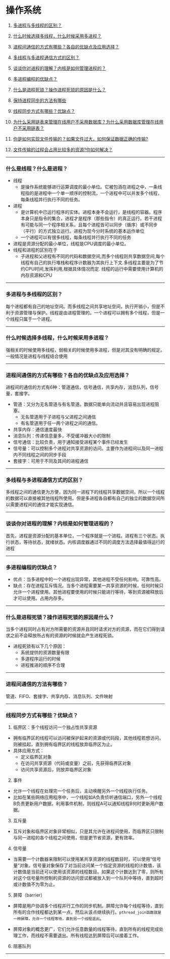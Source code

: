 # 操作系统

1. [多进程与多线程的区别？](https://github.com/Artist-V/MySkillTree/tree/master/%E6%93%8D%E4%BD%9C%E7%B3%BB%E7%BB%9F#%E5%A4%9A%E8%BF%9B%E7%A8%8B%E4%B8%8E%E5%A4%9A%E7%BA%BF%E7%A8%8B%E7%9A%84%E5%8C%BA%E5%88%AB)
2. [什么时候选择多线程，什么时候采用多进程？](https://github.com/Artist-V/MySkillTree/tree/master/%E6%93%8D%E4%BD%9C%E7%B3%BB%E7%BB%9F#%E4%BB%80%E4%B9%88%E6%97%B6%E5%80%99%E9%80%89%E6%8B%A9%E5%A4%9A%E7%BA%BF%E7%A8%8B%E4%BB%80%E4%B9%88%E6%97%B6%E5%80%99%E9%87%87%E7%94%A8%E5%A4%9A%E8%BF%9B%E7%A8%8B)
3. [进程间通信的方式有哪些？各自的优缺点及应用选择？](https://github.com/Artist-V/MySkillTree/tree/master/%E6%93%8D%E4%BD%9C%E7%B3%BB%E7%BB%9F#%E8%BF%9B%E7%A8%8B%E9%97%B4%E9%80%9A%E4%BF%A1%E7%9A%84%E6%96%B9%E5%BC%8F%E6%9C%89%E5%93%AA%E4%BA%9B%E5%90%84%E8%87%AA%E7%9A%84%E4%BC%98%E7%BC%BA%E7%82%B9%E5%8F%8A%E5%BA%94%E7%94%A8%E9%80%89%E6%8B%A9)
4. [多线程与多进程通信方式的区别？](https://github.com/Artist-V/MySkillTree/tree/master/%E6%93%8D%E4%BD%9C%E7%B3%BB%E7%BB%9F#%E5%A4%9A%E7%BA%BF%E7%A8%8B%E4%B8%8E%E5%A4%9A%E8%BF%9B%E7%A8%8B%E9%80%9A%E4%BF%A1%E6%96%B9%E5%BC%8F%E7%9A%84%E5%8C%BA%E5%88%AB)
5. [谈谈你对进程的理解？内核是如何管理进程的？](https://github.com/Artist-V/MySkillTree/tree/master/%E6%93%8D%E4%BD%9C%E7%B3%BB%E7%BB%9F#%E8%B0%88%E8%B0%88%E4%BD%A0%E5%AF%B9%E8%BF%9B%E7%A8%8B%E7%9A%84%E7%90%86%E8%A7%A3%E5%86%85%E6%A0%B8%E6%98%AF%E5%A6%82%E4%BD%95%E7%AE%A1%E7%90%86%E8%BF%9B%E7%A8%8B%E7%9A%84)
6. [多进程编程的优缺点？](https://github.com/Artist-V/MySkillTree/tree/master/%E6%93%8D%E4%BD%9C%E7%B3%BB%E7%BB%9F#%E5%A4%9A%E8%BF%9B%E7%A8%8B%E7%BC%96%E7%A8%8B%E7%9A%84%E4%BC%98%E7%BC%BA%E7%82%B9)
7. [什么是进程死锁？操作进程死锁的原因是什么？](https://github.com/Artist-V/MySkillTree/tree/master/%E6%93%8D%E4%BD%9C%E7%B3%BB%E7%BB%9F#%E4%BB%80%E4%B9%88%E6%98%AF%E8%BF%9B%E7%A8%8B%E6%AD%BB%E9%94%81%E6%93%8D%E4%BD%9C%E8%BF%9B%E7%A8%8B%E6%AD%BB%E9%94%81%E7%9A%84%E5%8E%9F%E5%9B%A0%E6%98%AF%E4%BB%80%E4%B9%88)

8. [保持进程同步的方法有哪些](https://github.com/Artist-V/MySkillTree/tree/master/%E6%93%8D%E4%BD%9C%E7%B3%BB%E7%BB%9F#%E4%BF%9D%E6%8C%81%E8%BF%9B%E7%A8%8B%E5%90%8C%E6%AD%A5%E7%9A%84%E6%96%B9%E6%B3%95%E6%9C%89%E5%93%AA%E4%BA%9B)

9. [线程同步方式有哪些？优缺点？](https://github.com/Artist-V/MySkillTree/tree/master/%E6%93%8D%E4%BD%9C%E7%B3%BB%E7%BB%9F#%E7%BA%BF%E7%A8%8B%E5%90%8C%E6%AD%A5%E6%96%B9%E5%BC%8F%E6%9C%89%E5%93%AA%E4%BA%9B%E4%BC%98%E7%BC%BA%E7%82%B9)

10. [为什么采用链表来管理在线用户不采用数据库？为什么采用数据库管理在线用户不采用链表？](https://github.com/Artist-V/MySkillTree/tree/master/%E6%93%8D%E4%BD%9C%E7%B3%BB%E7%BB%9F#%E4%B8%BA%E4%BB%80%E4%B9%88%E9%87%87%E7%94%A8%E9%93%BE%E8%A1%A8%E6%9D%A5%E7%AE%A1%E7%90%86%E5%9C%A8%E7%BA%BF%E7%94%A8%E6%88%B7%E4%B8%8D%E9%87%87%E7%94%A8%E6%95%B0%E6%8D%AE%E5%BA%93%E4%B8%BA%E4%BB%80%E4%B9%88%E9%87%87%E7%94%A8%E6%95%B0%E6%8D%AE%E5%BA%93%E7%AE%A1%E7%90%86%E5%9C%A8%E7%BA%BF%E7%94%A8%E6%88%B7%E4%B8%8D%E9%87%87%E7%94%A8%E9%93%BE%E8%A1%A8)

11. [你是如何实现文件传输的？如果文件过大，如何保证数据正确的传输?](https://github.com/Artist-V/MySkillTree/tree/master/%E6%93%8D%E4%BD%9C%E7%B3%BB%E7%BB%9F#%E4%BD%A0%E6%98%AF%E5%A6%82%E4%BD%95%E5%AE%9E%E7%8E%B0%E6%96%87%E4%BB%B6%E4%BC%A0%E8%BE%93%E7%9A%84%E5%A6%82%E6%9E%9C%E6%96%87%E4%BB%B6%E8%BF%87%E5%A4%A7%E5%A6%82%E4%BD%95%E4%BF%9D%E8%AF%81%E6%95%B0%E6%8D%AE%E6%AD%A3%E7%A1%AE%E7%9A%84%E4%BC%A0%E8%BE%93)

12. [文件传输的过程会占用比较多的资源?你如何解决？](https://github.com/Artist-V/MySkillTree/tree/master/%E6%93%8D%E4%BD%9C%E7%B3%BB%E7%BB%9F#%E6%96%87%E4%BB%B6%E4%BC%A0%E8%BE%93%E7%9A%84%E8%BF%87%E7%A8%8B%E4%BC%9A%E5%8D%A0%E7%94%A8%E6%AF%94%E8%BE%83%E5%A4%9A%E7%9A%84%E8%B5%84%E6%BA%90%E4%BD%A0%E5%A6%82%E4%BD%95%E8%A7%A3%E5%86%B3)

***
### 什么是线程？什么是进程？
* 线程
  * 是操作系统能够进行运算调度的最小单位。它被包涵在进程之中，一条线程指的是进程中一个单一顺序的控制流，一个进程中可以并发多个线程，每条线程并行执行不同的任务。
 
* 进程
  * 是计算机中已运行程序的实体。进程本身不会运行，是线程的容器。程序本身只是指令的集合，进程才是程序（那些指令）的真正运行。若干进程有可能与同一个程序相关系，且每个进程皆可以同步（循序）或不同步（平行）的方式独立运行。进程为现今分时系统的基本运作单位
  * 一个进程可以有很多线程，每条线程并行执行不同的任务
* 进程是资源分配的最小单位，线程是CPU调度的最小单位。
* 线程和进程的区别在于
  * 子进程和父进程有不同的代码和数据空间,而多个线程则共享数据空间,每个线程有自己的执行堆栈和程序计数器为其执行上下文.多线程主要是为了节约CPU时间,发挥利用,根据具体情况而定. 线程的运行中需要使用计算机的内存资源和CPU

***

### 多进程与多线程的区别？
每个进程都有自己的地址空间。而多线程之间共享地址空间，执行开销小，但是不利于资源管理与保护。线程是由进程管理的。一个进程可以拥有多个线程，但是一个线程只属于一个进程。

***

### 什么时候选择多线程，什么时候采用多进程？
强相关的时候使用多线程，弱相关的时候使用多进程，但是对其没有明确的规定。一般情况是进程与线程结合使用

***

### 进程间通信的方式有哪些？各自的优缺点及应用选择？
进程间的通信的方式有6种：管道通信，信号通信，共享内存，消息队列，信号量，套接字。
* 管道：又分为无名管道与有名管道。数据只能单向流动并且容易出现进程阻塞。
  * 无名管道用于子进程与父进程之间通信
  * 有名管道用于任一两个进程之间的通信。
* 共享内存：通信速度最快
* 消息队列：传递信息量多，不受缓冲器大小的限制
* 信号通信：比较负责，用于通知接受进程某个事件已经发生
* 信号量：可以控制多个进程对共享资源的访问。主要作为进程间以及同一进程内不同线程之间的同步手段
* 套接字：可用于不同及其间的进程通信

***

### 多线程与多进程通信方式的区别？
多线程之间的通信更为方便，因为同一进程下的线程共享数据空间，所以一个线程的数据可以直接被其他线程所使用。但是多进程各自都有自己的独立的数据空间所以需要进程间的通信才能实现通信。

***

### 谈谈你对进程的理解？内核是如何管理进程的？
首先，进程是资源分配的基本单位，一个程序就是一个进程。进程有三个状态。执行状态，等待状态，就绪状态。内核调度器通过不同的调度方法选择最值得运行的进程

***

### 多进程编程的优缺点？
* 优点：当多进程中的一个进程出现异常，其他进程不受任何影响。可靠性高。
* 缺点：存在进程互斥情况。当多个进程需要某一共享资源的时候，任何时候只允许一个进程使用。其他进程要使用的时候只能进行等待，等到资源被释放后才可以使用。占用内存多。

***

### 什么是进程死锁？操作进程死锁的原因是什么？
当多个进程同时占有对方所需要的资源并且同时请求对方的资源，而在它们得到请求之前不会释放所占有的资源的时候就会产生进程死锁。
* 进程死锁有以下几个原因：
  * 系统提供的资源数量有限
  * 多道程序运行的时候
  * 进程推进的顺序不合理

***

### 进程间通信的方法有哪些？
管道、FIFO、套接字、共享内存、消息队列、文件映射

***

### 线程同步方式有哪些？优缺点？
1. 临界区：多个线程访问一个独占性共享资源
* 拥有临界区的线程可以访问被保护起来的资源或代码段，其他线程若想访问，则被挂起，直到拥有临界区的线程放弃临界区为止。
* 具体应用方式：
  * 定义临界区对象
  * 在访问共享资源（代码或变量）之前，先获得临界区对象
  * 访问共享资源后，则放弃临界区对象


2. 事件
* 允许一个线程在处理完一个任务后，主动唤醒另外一个线程执行任务。
* 比如在某些网络应用程序中，一个线程如A负责侦听通信端口，另外一个线程B负责更新用户数据，利用事件机制，则线程A可以通知线程B何时更新用户数据。

3. 互斥量
* 互斥对象和临界区对象非常相似，只是其允许在进程间使用，而临界区只限制与同一进程的各个线程之间使用，但是更节省资源，更有效率。

4. 信号量
* 当需要一个计数器来限制可以使用某共享资源的线程数目时，可以使用“信号量”对象。信号量对象保存了对当前访问某一个指定资源的线程的计数值，该计数值是当前还可以使用该资源的线程数目。如果这个计数达到了零，则所有对这个信号量所控制的资源的访问尝试都被放入到一个队列中等待，直到超时或计数值不为零为止。

5. 屏障（barrier）
* 屏障是用户协调多个线程并行工作的同步机制。屏障允许每个线程等待，直到所有的合作线程都达到某一点，然后从该点继续执行。`pthread_join函数就是一种屏障，允许一个线程等待，直到另一个线程退出`。

* 屏障对象的概念更广，它们允许任意数量的线程等待，直到所有的线程完成处理工作，而线程不需要退出。所有线程达到屏障后可以接着工作。

6. 阻塞队列

***
